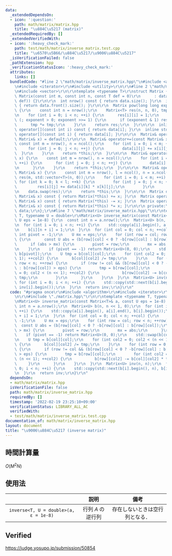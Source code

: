 ```yaml
---
data:
  _extendedDependsOn:
  - icon: ':question:'
    path: math/matrix/matrix.hpp
    title: "\u884C\u5217 (matrix)"
  _extendedRequiredBy: []
  _extendedVerifiedWith:
  - icon: ':heavy_check_mark:'
    path: test/math/matrix/inverse_matrix.test.cpp
    title: "\u6570\u5B66/\u884C\u5217/\u9006\u884C\u5217"
  _isVerificationFailed: false
  _pathExtension: hpp
  _verificationStatusIcon: ':heavy_check_mark:'
  attributes:
    links: []
  bundledCode: "#line 2 \"math/matrix/inverse_matrix.hpp\"\n#include <algorithm>\r\
    \n#include <iterator>\r\n#include <utility>\r\n\r\n#line 2 \"math/matrix/matrix.hpp\"\
    \n#include <vector>\r\n\r\ntemplate <typename T>\r\nstruct Matrix {\r\n  explicit\
    \ Matrix(const int m, const int n, const T def = 0)\r\n      : data(m, std::vector<T>(n,\
    \ def)) {}\r\n\r\n  int nrow() const { return data.size(); }\r\n  int ncol() const\
    \ { return data.front().size(); }\r\n\r\n  Matrix pow(long long exponent) const\
    \ {\r\n    const int n = nrow();\r\n    Matrix<T> res(n, n, 0), tmp = *this;\r\
    \n    for (int i = 0; i < n; ++i) {\r\n      res[i][i] = 1;\r\n    }\r\n    for\
    \ (; exponent > 0; exponent >>= 1) {\r\n      if (exponent & 1) res *= tmp;\r\n\
    \      tmp *= tmp;\r\n    }\r\n    return res;\r\n  }\r\n\r\n  inline const std::vector<T>&\
    \ operator[](const int i) const { return data[i]; }\r\n  inline std::vector<T>&\
    \ operator[](const int i) { return data[i]; }\r\n\r\n  Matrix& operator=(const\
    \ Matrix& x) = default;\r\n\r\n  Matrix& operator+=(const Matrix& x) {\r\n   \
    \ const int m = nrow(), n = ncol();\r\n    for (int i = 0; i < m; ++i) {\r\n \
    \     for (int j = 0; j < n; ++j) {\r\n        data[i][j] += x[i][j];\r\n    \
    \  }\r\n    }\r\n    return *this;\r\n  }\r\n\r\n  Matrix& operator-=(const Matrix&\
    \ x) {\r\n    const int m = nrow(), n = ncol();\r\n    for (int i = 0; i < m;\
    \ ++i) {\r\n      for (int j = 0; j < n; ++j) {\r\n        data[i][j] -= x[i][j];\r\
    \n      }\r\n    }\r\n    return *this;\r\n  }\r\n\r\n  Matrix& operator*=(const\
    \ Matrix& x) {\r\n    const int m = nrow(), l = ncol(), n = x.ncol();\r\n    std::vector<std::vector<T>>\
    \ res(m, std::vector<T>(n, 0));\r\n    for (int i = 0; i < m; ++i) {\r\n     \
    \ for (int k = 0; k < l; ++k) {\r\n        for (int j = 0; j < n; ++j) {\r\n \
    \         res[i][j] += data[i][k] * x[k][j];\r\n        }\r\n      }\r\n    }\r\
    \n    data.swap(res);\r\n    return *this;\r\n  }\r\n\r\n  Matrix operator+(const\
    \ Matrix& x) const { return Matrix(*this) += x; }\r\n  Matrix operator-(const\
    \ Matrix& x) const { return Matrix(*this) -= x; }\r\n  Matrix operator*(const\
    \ Matrix& x) const { return Matrix(*this) *= x; }\r\n\r\n private:\r\n  std::vector<std::vector<T>>\
    \ data;\r\n};\r\n#line 7 \"math/matrix/inverse_matrix.hpp\"\n\r\ntemplate <typename\
    \ T, typename U = double>\r\nMatrix<U> inverse_matrix(const Matrix<T>& a, const\
    \ U eps = 1e-8) {\r\n  const int n = a.nrow();\r\n  Matrix<U> b(n, n << 1, 0);\r\
    \n  for (int i = 0; i < n; ++i) {\r\n    std::copy(a[i].begin(), a[i].end(), b[i].begin());\r\
    \n    b[i][n + i] = 1;\r\n  }\r\n  for (int col = 0; col < n; ++col) {\r\n   \
    \ int pivot = -1;\r\n    U mx = eps;\r\n    for (int row = col; row < n; ++row)\
    \ {\r\n      const U abs = (b[row][col] < 0 ? -b[row][col] : b[row][col]);\r\n\
    \      if (abs > mx) {\r\n        pivot = row;\r\n        mx = abs;\r\n      }\r\
    \n    }\r\n    if (pivot == -1) return Matrix<U>(0, 0);\r\n    std::swap(b[col],\
    \ b[pivot]);\r\n    U tmp = b[col][col];\r\n    for (int col2 = 0; col2 < (n <<\
    \ 1); ++col2) {\r\n      b[col][col2] /= tmp;\r\n    }\r\n    for (int row = 0;\
    \ row < n; ++row) {\r\n      if (row != col && (b[row][col] < 0 ? -b[row][col]\
    \ : b[row][col]) > eps) {\r\n        tmp = b[row][col];\r\n        for (int col2\
    \ = 0; col2 < (n << 1); ++col2) {\r\n          b[row][col2] -= b[col][col2] *\
    \ tmp;\r\n        }\r\n      }\r\n    }\r\n  }\r\n  Matrix<U> inv(n, n);\r\n \
    \ for (int i = 0; i < n; ++i) {\r\n    std::copy(std::next(b[i].begin(), n), b[i].end(),\
    \ inv[i].begin());\r\n  }\r\n  return inv;\r\n}\r\n"
  code: "#pragma once\r\n#include <algorithm>\r\n#include <iterator>\r\n#include <utility>\r\
    \n\r\n#include \"./matrix.hpp\"\r\n\r\ntemplate <typename T, typename U = double>\r\
    \nMatrix<U> inverse_matrix(const Matrix<T>& a, const U eps = 1e-8) {\r\n  const\
    \ int n = a.nrow();\r\n  Matrix<U> b(n, n << 1, 0);\r\n  for (int i = 0; i < n;\
    \ ++i) {\r\n    std::copy(a[i].begin(), a[i].end(), b[i].begin());\r\n    b[i][n\
    \ + i] = 1;\r\n  }\r\n  for (int col = 0; col < n; ++col) {\r\n    int pivot =\
    \ -1;\r\n    U mx = eps;\r\n    for (int row = col; row < n; ++row) {\r\n    \
    \  const U abs = (b[row][col] < 0 ? -b[row][col] : b[row][col]);\r\n      if (abs\
    \ > mx) {\r\n        pivot = row;\r\n        mx = abs;\r\n      }\r\n    }\r\n\
    \    if (pivot == -1) return Matrix<U>(0, 0);\r\n    std::swap(b[col], b[pivot]);\r\
    \n    U tmp = b[col][col];\r\n    for (int col2 = 0; col2 < (n << 1); ++col2)\
    \ {\r\n      b[col][col2] /= tmp;\r\n    }\r\n    for (int row = 0; row < n; ++row)\
    \ {\r\n      if (row != col && (b[row][col] < 0 ? -b[row][col] : b[row][col])\
    \ > eps) {\r\n        tmp = b[row][col];\r\n        for (int col2 = 0; col2 <\
    \ (n << 1); ++col2) {\r\n          b[row][col2] -= b[col][col2] * tmp;\r\n   \
    \     }\r\n      }\r\n    }\r\n  }\r\n  Matrix<U> inv(n, n);\r\n  for (int i =\
    \ 0; i < n; ++i) {\r\n    std::copy(std::next(b[i].begin(), n), b[i].end(), inv[i].begin());\r\
    \n  }\r\n  return inv;\r\n}\r\n"
  dependsOn:
  - math/matrix/matrix.hpp
  isVerificationFile: false
  path: math/matrix/inverse_matrix.hpp
  requiredBy: []
  timestamp: '2022-02-19 23:25:10+09:00'
  verificationStatus: LIBRARY_ALL_AC
  verifiedWith:
  - test/math/matrix/inverse_matrix.test.cpp
documentation_of: math/matrix/inverse_matrix.hpp
layout: document
title: "\u9006\u884C\u5217 (inverse matrix)"
---
```



## 時間計算量

$O(M^2 N)$


## 使用法

||説明|備考|
|:--:|:--:|:--:|
|`inverse<T, U = double>(a, ε = 1e-8)`|行列 $A$ の逆行列|存在しないときは空行列となる．|


## Verified

https://judge.yosupo.jp/submission/50854
